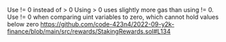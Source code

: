 Use != 0 instead of > 0
Using > 0 uses slightly more gas than using != 0. Use != 0 when comparing uint variables to zero, which cannot hold values below zero
https://github.com/code-423n4/2022-09-y2k-finance/blob/main/src/rewards/StakingRewards.sol#L134
